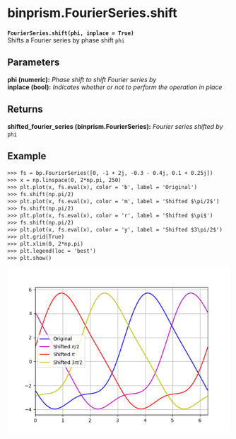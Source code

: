 # binprism.FourierSeries.shift
**`FourierSeries.shift(phi, inplace = True)`** <br />
Shifts a Fourier series by phase shift `phi`
## Parameters
**phi (numeric):** *Phase shift to shift Fourier series by* <br />
**inplace (bool):** *Indicates whether or not to perform the operation in place*
## Returns
**shifted_fourier_series (binprism.FourierSeries):** *Fourier series shifted by* `phi`
## Example
```
>>> fs = bp.FourierSeries([0, -1 + 2j, -0.3 - 0.4j, 0.1 + 0.25j])
>>> x = np.linspace(0, 2*np.pi, 250)
>>> plt.plot(x, fs.eval(x), color = 'b', label = 'Original')
>>> fs.shift(np.pi/2)
>>> plt.plot(x, fs.eval(x), color = 'm', label = 'Shifted $\pi/2$')
>>> fs.shift(np.pi/2)
>>> plt.plot(x, fs.eval(x), color = 'r', label = 'Shifted $\pi$')
>>> fs.shift(np.pi/2)
>>> plt.plot(x, fs.eval(x), color = 'y', label = 'Shifted $3\pi/2$')
>>> plt.grid(True)
>>> plt.xlim(0, 2*np.pi)
>>> plt.legend(loc = 'best')
>>> plt.show()
```
![alt text](ShiftExample.png "FourierSeries.shift() Example")